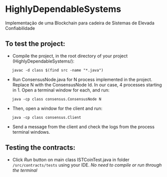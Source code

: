 # HighlyDependableSystems

Implementação de uma Blockchain para cadeira de Sistemas de Elevada Confiabilidade

## To test the project:

- Compile the project, in the root directory of your project (HighlyDependableSystems/):

```
   javac -d class $(find src -name "*.java")
```

- Run ConsensusNode.java for N process implemented in the project. Replace N with the ConsensusNode Id. In our case, 4 processes starting in 1. Open a terminal window for each, and run:

```
   java -cp class consensus.ConsensusNode N
```

- Then, open a window for the client and run:

```
   java -cp class consensus.Client
```

- Send a message from the client and check the logs from the process terminal windows.

## Testing the contracts:

- Click _Run_ button on main class ISTCoinTest.java in folder `/src/contracts/tests` using your IDE. _No need to compile or run through the terminal_
